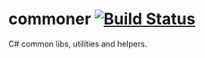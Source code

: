 commoner [![Build Status](https://ci.appveyor.com/api/projects/status/r5g456rwtu0n6ub0?svg=true)](https://ci.appveyor.com/project/sjdirect/commoner)
====

C# common libs, utilities and helpers.
